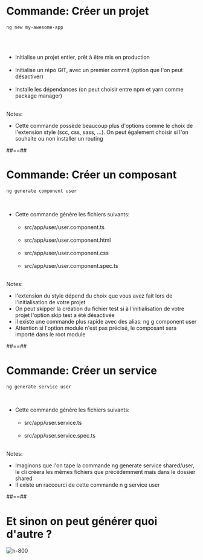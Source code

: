 <!-- .slide: class="with-code inconsolata" -->

# Commande: Créer un projet

```sh
ng new my-awesome-app
```

<!-- .element: class="big-code" -->

<br/><br/>

-   Initialise un projet entier, prêt à être mis en production <br/><br/>
-   Initialise un répo GIT, avec un premier commit (option que l'on peut désactiver)<br/><br/>
-   Installe les dépendances (on peut choisir entre npm et yarn comme package manager)<br/><br/>

Notes:
-   Cette commande possède beaucoup plus d'options comme le choix de l'extension style (scc, css, sass, ...). On peut également choisir si l'on souhaite ou non installer un routing

##==##

<!-- .slide: class="with-code inconsolata" -->

# Commande: Créer un composant

```sh
ng generate component user
```

<!-- .element: class="big-code" -->
<br/>

-   Cette commande génère les fichiers suivants:<br/><br/>
    - src/app/user/user.component.ts<br/><br/>
    - src/app/user/user.component.html<br/><br/>
    - src/app/user/user.component.css<br/><br/>
    - src/app/user/user.component.spec.ts<br/><br/>

Notes:
-   l'extension du style dépend du choix que vous avez fait lors de l'initialisation de votre projet
-   On peut skipper la création du fichier test si à l'initialisation de votre projet l'option skip test a été désactivée
-   il existe une commande plus rapide avec des alias: ng g component user
-   Attention si l'option module n'est pas précisé, le composant sera importé dans le root module

##==##

<!-- .slide: class="with-code inconsolata" -->

# Commande: Créer un service

```sh
ng generate service user
```

<!-- .element: class="big-code" -->

<br/>

-   Cette commande génère les fichiers suivants:<br/><br/>
    - src/app/user.service.ts<br/><br/>
    - src/app/user.service.spec.ts<br/><br/>

Notes:
-   Imaginons que l'on tape la commande ng generate service shared/user, le cli créera les mêmes fichiers que précédemment mais dans le dossier shared
-   Il existe un raccourci de cette commande n g service user

##==##

<!-- .slide: class="full-center"  -->
# Et sinon on peut générer quoi d'autre ? 

![h-800](assets/images/school/cli/generate_helper.png)
